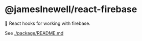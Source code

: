 # @jameslnewell/react-firebase

🎣 React hooks for working with firebase.

See [./package/README.md](https://github.com/jameslnewell/react-firebase/tree/master/package/README.md)
